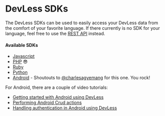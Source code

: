 # DevLess SDKs

The DevLess SDKs can be used to easily access your DevLess data from the comfort of your favorite language. If there currently is no SDK for your language, feel free to use the [REST API](http_api.md) instead.

#### Available SDKs

* [Javascript](https://github.com/DevlessTeam/DV-JS-SDK/) 
* [PHP](https://github.com/DevlessTeam/DV-PHP-SDK/) 😎
* [Ruby](https://github.com/DevlessTeam/DV-RUBY-SDK/)
* [Python ](https://github.com/DevlessTeam/DV-PY-SDK/blob/master/README.md)
* [Android](https://github.com/DevlessTeam/dv-android-sdk-1.0/) -  Shoutouts to [@charlesagyemang](https://github.com/charlesagyemang) for this one. You rock! 

For Android, there are a couple of video tutorials:

* [Getting started with Android using DevLess](https://www.youtube.com/watch?v=HIQw2FeeQnc)
* [Performing Android Crud actions](https://www.youtube.com/watch?v=XYchukmHe_U)
* [Handling authentication in Android using DevLess ](https://www.youtube.com/watch?v=kddCS4vKXro)




